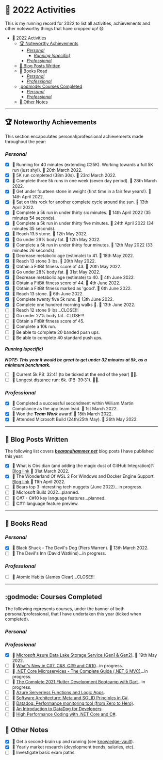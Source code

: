 # :confetti_ball: 2022 Activities

This is my running record for 2022 to list all activities, achievements and other noteworthy things that have cropped up! :smile:

- [:confetti_ball: 2022 Activities](#confetti_ball-2022-activities)
  - [:trophy: Noteworthy Achievements](#trophy-noteworthy-achievements)
    - [*Personal*](#personal)
      - [*Running (specific)*](#running-specific)
    - [*Professional*](#professional)
  - [:postbox: Blog Posts Written](#postbox-blog-posts-written)
  - [:blue_book: Books Read](#blue_book-books-read)
    - [*Personal*](#personal-1)
    - [*Professional*](#professional-1)
  - [:godmode: Courses Completed](#godmode-courses-completed)
    - [*Personal*](#personal-2)
    - [*Professional*](#professional-2)
  - [:notebook: Other Notes](#notebook-other-notes)

---

## :trophy: Noteworthy Achievements

This section encapsulates personal/professional achievements made throughout the year:

### *Personal*

- [x] :small_orange_diamond: Running for 40 minutes (extending C25K). Working towards a full 5K run (just shy!). :date: 20th March 2022.
- [x] :small_orange_diamond: 5K run completed (38m 30s). :date: 23rd March 2022.
- [x] :small_orange_diamond: Complete three 5k runs in one week (seven day period). :date: 28th March 2022.
- [x] :small_orange_diamond: Get under fourteen stone in weight (first time in a fair few years!). :date: 14th April 2022.
- [x] :small_orange_diamond: Sat on this rock for another complete cycle around the sun. :date: 13th April 2022.
- [x] :small_orange_diamond: Complete a 5k run in under thirty six minutes. :date: 14th April 2022 (35 minutes 54 seconds).
- [x] :small_orange_diamond: Complete a 5k run in under thirty five minutes. :date: 24th April 2022 (34 minutes 35 seconds).
- [x] :small_orange_diamond: Reach 13.5 stone. :date: 12th May 2022.
- [x] :small_orange_diamond: Go under 29% body fat. :date: 12th May 2022.
- [x] :small_orange_diamond: Complete a 5k run in under thirty four minutes. :date: 12th May 2022 (33 minutes 26 seconds).
- [x] :small_orange_diamond: Decrease metabolic age (estimate) to 41. :date: 18th May 2022.
- [x] :small_orange_diamond: Reach 13 stone 3 lbs. :date: 20th May 2022.
- [x] :small_orange_diamond: Obtain a FitBit fitness score of 43. :date: 20th May 2022.
- [x] :small_orange_diamond: Go under 28% body fat. :date: 31st May 2022.
- [x] :small_orange_diamond: Decrease metabolic age (estimate) to 40. :date: 4th June 2022.
- [x] :small_orange_diamond: Obtain a FitBit fitness score of 44. :date: 4th June 2022.
- [x] :small_orange_diamond: Obtain a FitBit fitness marked as 'good'. :date: 6th June 2022.
- [x] :small_orange_diamond: Reach 13 stone. :date: 6th June 2022.
- [x] :small_orange_diamond: Complete twenty five 5k runs. :date: 13th June 2022.
- [x] :small_orange_diamond: Complete one hundred morning walks :walking:. :date: 13th June 2022.
- [ ] :small_orange_diamond: Reach 12 stone 9 lbs...CLOSE!!!
- [ ] :small_orange_diamond: Go under 27% body fat...CLOSE!!!
- [ ] :small_orange_diamond: Obtain a FitBit fitness score of 45.
- [ ] :small_orange_diamond: Complete a 10k run.
- [ ] :small_orange_diamond: Be able to complete 20 banded push ups.
- [ ] :small_orange_diamond: Be able to complete 40 standard push ups.

#### *Running (specific)*

***NOTE: This year it would be great to get under 32 minutes at 5k, as a minimum benchmark.***

- [ ] :small_orange_diamond: Current 5k PB: 32:41 (to be ticked at the end of the year) :running_man:.
- [ ] :small_orange_diamond: Longest distance run: 6k. (PB: 39:31). :running_man:.

### *Professional*

- [x] :small_orange_diamond: Completed a successful secondment within William Martin Compliance as the app team lead. :date: 1st March 2022.
- [x] :small_orange_diamond: Won the ***Team Work*** award! :date: 18th March 2022.
- [x] :small_orange_diamond: Attended Microsoft Build (24th/25th May). :date: 26th May 2022.

---

## :postbox: Blog Posts Written

The following list covers ***[bearandhammer.net](https://bearandhammer.net)*** blog posts I have published this year:

- [x] :small_orange_diamond: What is Obsidian (and adding the magic dust of GitHub Integration)?: [Blog link](https://bearandhammer.net/2022/04/01/what-is-obsidian-and-adding-the-magic-dust-of-github-integration/) :date: 31st March 2022.
- [x] :small_orange_diamond: The Wonderland Of WSL 2 For Windows and Docker Engine Support: [Blog link](https://bearandhammer.net/2022/04/11/the-wonderland-of-wsl-2-for-windows-and-docker-engine-support/) :date: 11th April 2022.
- [ ] :small_orange_diamond: Bears top 3 interesting tech nuggets (June 2022)...in progress.
- [ ] :small_orange_diamond: Microsoft Build 2022...planned.
- [ ] :small_orange_diamond: C#7 - C#10 key language features...planned.
- [ ] :small_orange_diamond: C#11 language feature preview.

---

## :blue_book: Books Read

### *Personal*

- [x] :small_orange_diamond: Black Shuck - The Devil's Dog (Piers Warren). :date: 13th March 2022.
- [ ] :small_orange_diamond: The Devil's Inn (David Watkins)...in progress.

### *Professional*

- [ ] :small_orange_diamond: Atomic Habits (James Clear)...CLOSE!!!

---

## :godmode: Courses Completed

The following represents courses, under the banner of both personal/professional, that I have undertaken this year (ticked when completed).

### *Personal*

### *Professional*

- [x] :small_orange_diamond: [Microsoft Azure Data Lake Storage Service (Gen1 & Gen2)](https://www.udemy.com/course/microsoft-azure-data-lake/). :date: 19th May 2022.
- [ ] :small_orange_diamond: [What's New in C#7, C#8, C#9 and C#10](https://www.udemy.com/course/csharp7-whats-new/)...in progress.
- [ ] :small_orange_diamond: [.NET Core Microservices - The Complete Guide (.NET 6 MVC)](https://www.udemy.com/course/net-core-microservices-the-complete-guide-net-6-mvc/)...in progress.
- [ ] :small_orange_diamond: [The Complete 2021 Flutter Development Bootcamp with Dart](https://www.udemy.com/course/flutter-bootcamp-with-dart/)...in progress.
- [ ] :small_orange_diamond: [Azure Serverless Functions and Logic Apps](https://www.udemy.com/course/azure-serverless/).
- [ ] :small_orange_diamond: [Software Architecture: Meta and SOLID Principles in C#](https://www.udemy.com/course/solid-principles/).
- [ ] :small_orange_diamond: [Datadog: Performance monitoring tool (from Zero to Hero)](https://www.udemy.com/course/datadog-performance-monitoring-tool-from-zero-to-hero/).
- [ ] :small_orange_diamond: [An Introduction to DataDog for Developers](https://www.udemy.com/course/datadog-for-devops/).
- [ ] :small_orange_diamond: [High Performance Coding with .NET Core and C#](https://www.udemy.com/course/high-performance-coding-with-net-core-and-csharp/).

## :notebook: Other Notes

- [x] :small_orange_diamond: Get a second-brain up and running (see [knowledge-vault](https://github.com/bearandhammer/knowledge-vault)).
- [x] :small_orange_diamond: Yearly market research (development trends, salaries, etc).
- [ ] :small_orange_diamond: Investigate basic exam paths.